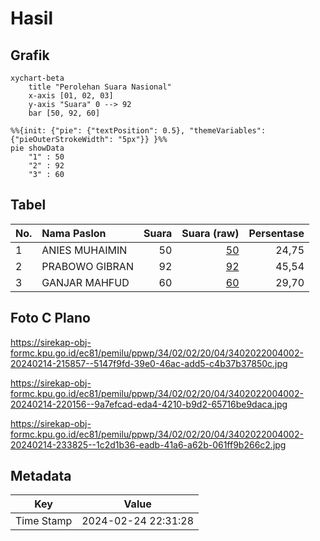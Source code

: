 # Hasil

## Grafik

```mermaid
xychart-beta
    title "Perolehan Suara Nasional"
    x-axis [01, 02, 03]
    y-axis "Suara" 0 --> 92
    bar [50, 92, 60]
```

```mermaid
%%{init: {"pie": {"textPosition": 0.5}, "themeVariables": {"pieOuterStrokeWidth": "5px"}} }%%
pie showData
    "1" : 50
    "2" : 92
    "3" : 60
```

## Tabel

| No. | Nama Paslon    | Suara | Suara (raw) | Persentase |
|:--- |:-------------- | -----:| -----------:| ----------:|
| 1   | ANIES MUHAIMIN | 50    | [50][p-1]   | 24,75      |
| 2   | PRABOWO GIBRAN | 92    | [92][p-2]   | 45,54      |
| 3   | GANJAR MAHFUD  | 60    | [60][p-3]   | 29,70      |


[p-1]: https://github.com/gigit-pemilu/pemilu-2024/blob/main/pilpres/hitung-suara/sub/34-di-yogyakarta/sub/02-bantul/sub/02-sanden/sub/2004-murtigading/sub/002-tps/sub/paslon-1.txt
[p-2]: https://github.com/gigit-pemilu/pemilu-2024/blob/main/pilpres/hitung-suara/sub/34-di-yogyakarta/sub/02-bantul/sub/02-sanden/sub/2004-murtigading/sub/002-tps/sub/paslon-2.txt
[p-3]: https://github.com/gigit-pemilu/pemilu-2024/blob/main/pilpres/hitung-suara/sub/34-di-yogyakarta/sub/02-bantul/sub/02-sanden/sub/2004-murtigading/sub/002-tps/sub/paslon-3.txt

## Foto C Plano

https://sirekap-obj-formc.kpu.go.id/ec81/pemilu/ppwp/34/02/02/20/04/3402022004002-20240214-215857--5147f9fd-39e0-46ac-add5-c4b37b37850c.jpg

https://sirekap-obj-formc.kpu.go.id/ec81/pemilu/ppwp/34/02/02/20/04/3402022004002-20240214-220156--9a7efcad-eda4-4210-b9d2-65716be9daca.jpg

https://sirekap-obj-formc.kpu.go.id/ec81/pemilu/ppwp/34/02/02/20/04/3402022004002-20240214-233825--1c2d1b36-eadb-41a6-a62b-061ff9b266c2.jpg


## Metadata

| Key        | Value               |
| ---------- | ------------------- |
| Time Stamp | 2024-02-24 22:31:28 |



